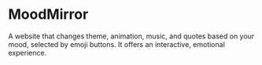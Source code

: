 # MoodMirror
A website that changes theme, animation, music, and quotes based on your mood, selected by emoji buttons. It offers an interactive, emotional experience.
